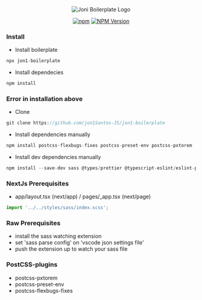 <div align="center">

<img src="https://i.ibb.co/4jsL4w2/logo.png" alt="Joni Boilerplate Logo" />

</div>

<div align="center">

[![npm](https://img.shields.io/npm/l/react-hook-form?style=for-the-badge)](https://github.com/jon1Santos-JS/jon1-boilerplate/blob/master/LICENSE)
[![NPM Version](https://img.shields.io/npm/v/validate-hook?style=for-the-badge)](https://www.npmjs.com/package/jon1-boilerplate)

</div>

### Install

* Install boilerplate
```javascript
npx jon1-boilerplate
```
* Install dependecies
```javascript
npm install
```

### Error in installation above
* Clone
```javascript
git clone https://github.com/jon1Santos-JS/jon1-boilerplate
```
* Install dependencies manually
```javascript
npm install postcss-flexbugs-fixes postcss-preset-env postcss-pxtorem
```
* Install dev dependencies manually
```javascript
npm install --save-dev sass @types/prettier @typescript-eslint/eslint-plugin @typescript-eslint/parser eslint-config-prettier eslint-plugin-prettier eslint-plugin-react-hooks prettier stylelint stylelint-config-sass-guidelines stylelint-config-standard-scss stylelint-order stylelint-prettier
```

### NextJs Prerequisites
* app/layout.tsx (next/app) / pages/_app.tsx (next/page)
```javascript
import '../../styles/sass/index.scss';
```


### Raw Prerequisites

* install the sass watching extension
* set 'sass parse config' on 'vscode json settings file'
* push the extension up to watch your sass file

### PostCSS-plugins

* postcss-pxtorem
* postcss-preset-env
* postcss-flexbugs-fixes


